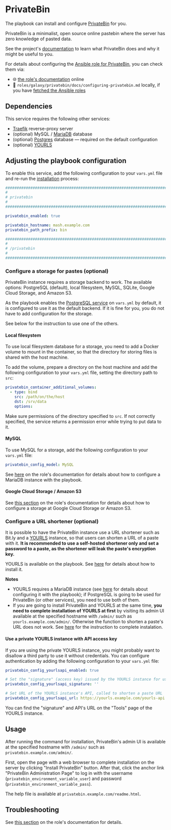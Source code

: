 <!--
SPDX-FileCopyrightText: 2020 - 2024 MDAD project contributors
SPDX-FileCopyrightText: 2020 - 2024 Slavi Pantaleev
SPDX-FileCopyrightText: 2020 Aaron Raimist
SPDX-FileCopyrightText: 2020 Chris van Dijk
SPDX-FileCopyrightText: 2020 Dominik Zajac
SPDX-FileCopyrightText: 2020 Mickaël Cornière
SPDX-FileCopyrightText: 2022 François Darveau
SPDX-FileCopyrightText: 2022 Julian Foad
SPDX-FileCopyrightText: 2022 Warren Bailey
SPDX-FileCopyrightText: 2023 Antonis Christofides
SPDX-FileCopyrightText: 2023 Felix Stupp
SPDX-FileCopyrightText: 2023 Julian-Samuel Gebühr
SPDX-FileCopyrightText: 2023 Pierre 'McFly' Marty
SPDX-FileCopyrightText: 2024 - 2025 Suguru Hirahara

SPDX-License-Identifier: AGPL-3.0-or-later
-->

# PrivateBin

The playbook can install and configure [PrivateBin](https://privatebin.info) for you.

PrivateBin is a minimalist, open source online pastebin where the server has zero knowledge of pasted data.

See the project's [documentation](https://github.com/PrivateBin/PrivateBin/tree/master/doc) to learn what PrivateBin does and why it might be useful to you.

For details about configuring the [Ansible role for PrivateBin](https://codeberg.org/acioustick/ansible-role-privatebin), you can check them via:
- 🌐 [the role's documentation](https://codeberg.org/acioustick/ansible-role-privatebin/src/branch/master/docs/configuring-privatebin.md) online
- 📁 `roles/galaxy/privatebin/docs/configuring-privatebin.md` locally, if you have [fetched the Ansible roles](../installing.md)

## Dependencies

This service requires the following other services:

- [Traefik](traefik.md) reverse-proxy server
- (optional) MySQL / [MariaDB](mariadb.md) database
- (optional) [Postgres](postgres.md) database — required on the default configuration
- (optional) [YOURLS](yourls.md)

## Adjusting the playbook configuration

To enable this service, add the following configuration to your `vars.yml` file and re-run the [installation](../installing.md) process:

```yaml
########################################################################
#                                                                      #
# privatebin                                                           #
#                                                                      #
########################################################################

privatebin_enabled: true

privatebin_hostname: mash.example.com
privatebin_path_prefix: bin

########################################################################
#                                                                      #
# /privatebin                                                          #
#                                                                      #
########################################################################
```

### Configure a storage for pastes (optional)

PrivateBin instance requires a storage backend to work. The available options: PostgreSQL (default), local filesystem, MySQL, SQLite, Google Cloud Storage, and Amazon S3.

As the playbook enables the [PostgreSQL service](postgres.md) on `vars.yml` by default, it is configured to use it as the default backend. If it is fine for you, you do not have to add configuration for the storage.

See below for the instruction to use one of the others.

#### Local filesystem

To use local filesystem database for a storage, you need to add a Docker volume to mount in the container, so that the directory for storing files is shared with the host machine.

To add the volume, prepare a directory on the host machine and add the following configuration to your `vars.yml` file, setting the directory path to `src`:

```yaml
privatebin_container_additional_volumes:
  - type: bind
    src: /path/on/the/host
    dst: /srv/data
    options:
```

Make sure permissions of the directory specified to `src`. If not correctly specified, the service returns a permission error while trying to put data to it.

#### MySQL

To use MySQL for a storage, add the following configuration to your `vars.yml` file:

```yaml
privatebin_config_model: MySQL
```

See [here](mariadb.md) on the role's documentation for details about how to configure a MariaDB instance with the playbook.

#### Google Cloud Storage / Amazon S3

See [this section](https://codeberg.org/acioustick/ansible-role-privatebin/src/branch/master/docs/configuring-privatebin.md#configure-a-storage-for-pastes) on the role's documentation for details about how to configure a storage at Google Cloud Storage or Amazon S3.

### Configure a URL shortener (optional)

It is possible to have the PrivateBin instance use a URL shortener such as Bit.ly and a [YOURLS](https://yourls.org) instance, so that users can shorten a URL of a paste with it. **It is recommended to use a self-hosted shortener only and set a password to a paste, as the shortener will leak the paste's encryption key.**

YOURLS is available on the playbook. See [here](yourls.md) for details about how to install it.

**Notes**
- YOURLS requires a MariaDB instance (see [here](mariadb.md) for details about configuring it with the playbook); if PostgreSQL is going to be used for PrivateBin (or other services), you need to use both of them.
- If you are going to install PrivateBin and YOURLS at the same time, **you need to complete installation of YOURLS at first** by visiting its admin UI available at the specified hostname with `/admin/` such as `yourls.example.com/admin/`. Otherwise the function to shorten a paste's URL does not work. See [here](yourls.md#usage) for the instruction to complete instalation.

#### Use a private YOURLS instance with API access key

If you are using the private YOURLS instance, you might probably want to disallow a third party to use it without credentials. You can configure authentication by adding the following configuration to your `vars.yml` file:

```yaml
privatebin_config_yourlsapi_enabled: true

# Set the "signature" (access key) issued by the YOURLS instance for using the account
privatebin_config_yourlsapi_signature: ''

# Set URL of the YOURLS instance's API, called to shorten a paste URL
privatebin_config_yourlsapi_url: https://yourls.example.com/yourls-api.php
```

You can find the "signature" and API's URL on the "Tools" page of the YOURLS instance.

## Usage

After running the command for installation, PrivateBin's admin UI is available at the specified hostname with `/admin/` such as `privatebin.example.com/admin/`.

First, open the page with a web browser to complete installation on the server by clicking "Install PrivateBin" button. After that, click the anchor link "PrivateBin Administration Page" to log in with the username (`privatebin_environment_variable_user`) and password (`privatebin_environment_variable_pass`).

The help file is available at `privatebin.example.com/readme.html`.

## Troubleshooting

See [this section](https://codeberg.org/acioustick/ansible-role-privatebin/src/branch/master/docs/configuring-privatebin.md#troubleshooting) on the role's documentation for details.

